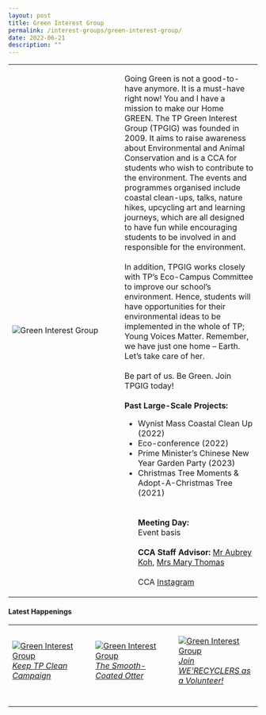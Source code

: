 ```yaml
---
layout: post
title: Green Interest Group
permalink: /interest-groups/green-interest-group/
date: 2022-06-21
description: ""
---
```

<div>
    <table>
        <tr>
            <td style="width:45%"><image src="/images/Interest Groups/TPGIG.jpeg" style="display:block;margin-left:auto;margin-right:auto;" alt="Green Interest Group"></image></td>
            <td>
                <p>
                    Going Green is not a good-to-have anymore. It is a must-have right now! You and I have a mission to make our Home GREEN. The TP Green Interest Group (TPGIG) was founded in 2009. It aims to raise awareness about Environmental and Animal Conservation and is a CCA for students who wish to contribute to the environment. The events and programmes organised include coastal clean-ups, talks, nature hikes, upcycling art and learning journeys, which are all designed to have fun while encouraging students to be involved in and responsible for the environment. <br><br>
									In addition, TPGIG works closely with TP’s Eco-Campus Committee to improve our school’s environment. Hence, students will have opportunities for their environmental ideas to be implemented in the whole of TP; Young Voices Matter. Remember, we have just one home – Earth. Let’s take care of her.
<br>
                    <br>
                    Be part of us. Be Green. Join TPGIG today!
                    <br>
                    <br>
                    <b>Past Large-Scale Projects:</b><br>
                  <ul>
										<li>Wynist Mass Coastal Clean Up (2022)</li>
										<li>Eco-conference (2022)</li>
										<li>Prime Minister’s Chinese New Year Garden Party (2023)</li>
										<li>Christmas Tree Moments & Adopt-A-Christmas Tree (2021)</li>
									<br>
                    <br>
                    <b>Meeting Day:</b><br>
                    Event basis<br>
                    <br>
                    <b>CCA Staff Advisor:</b> <a href="mailto:kohsn@tp.edu.sg">Mr Aubrey Koh</a>, <a href="mailto:maryt@tp.edu.sg">Mrs Mary Thomas</a><br>
                    <br>
                    CCA <a href="https://www.instagram.com/tpgig">Instagram</a>
                </p>
            </td>
        </tr>
    </table>
</div>

#### Latest Happenings

<table>
    <tr>
        <td style="width:33%"><br>
            <a href="https://www.instagram.com/p/CePpEVXvU3T/">
                <image src="/images/Interest Groups/GIG_Keep TP Clean Campaign.png" style="display:block;margin-left:auto;margin-right:auto;" alt="Green Interest Group">
                <h6 style="margin-top:0%">Keep TP Clean Campaign</h6>
                </image>
            </a>
        </td>
        <td style="width:33%"><br>
            <a href="https://www.instagram.com/p/Cd-8dDOpMB4/">
                <image src="/images/Interest Groups/GIG_The Smooth-Coated Otter.png" style="display:block;margin-left:auto;margin-right:auto;" alt="Green Interest Group">
                <h6 style="margin-top:0%">The Smooth-Coated Otter</h6>
                </image>
            </a>
        </td>
        <td style="width:33%"><br>
            <a href="https://www.instagram.com/p/Cd8XuwaJg3D/">
                <image src="/images/Interest Groups/GIG_Join WE'RECYCLERS as a Volunteer!.png" style="display:block;margin-left:auto;margin-right:auto;" alt="Green Interest Group">
                <h6 style="margin-top:0%">Join WE'RECYCLERS as a Volunteer!</h6>    
                </image>
            </a>
        </td>
    </tr>
</table>